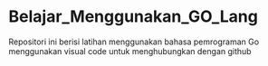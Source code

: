 # Belajar_Menggunakan_GO_Lang
Repositori ini berisi latihan menggunakan bahasa pemrograman Go
menggunakan visual code untuk menghubungkan dengan github
